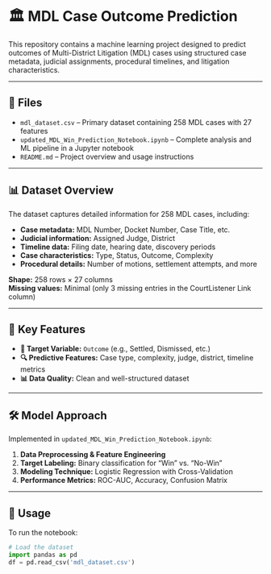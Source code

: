 
# 🏛️ MDL Case Outcome Prediction

This repository contains a machine learning project designed to predict outcomes of Multi-District Litigation (MDL) cases using structured case metadata, judicial assignments, procedural timelines, and litigation characteristics.

---

## 📁 Files

- `mdl_dataset.csv` – Primary dataset containing 258 MDL cases with 27 features  
- `updated_MDL_Win_Prediction_Notebook.ipynb` – Complete analysis and ML pipeline in a Jupyter notebook  
- `README.md` – Project overview and usage instructions

---

## 📊 Dataset Overview

The dataset captures detailed information for 258 MDL cases, including:

- **Case metadata:** MDL Number, Docket Number, Case Title, etc.  
- **Judicial information:** Assigned Judge, District  
- **Timeline data:** Filing date, hearing date, discovery periods  
- **Case characteristics:** Type, Status, Outcome, Complexity  
- **Procedural details:** Number of motions, settlement attempts, and more

**Shape:** 258 rows × 27 columns  
**Missing values:** Minimal (only 3 missing entries in the CourtListener Link column)

---

## 🧠 Key Features

- **🎯 Target Variable:** `Outcome` (e.g., Settled, Dismissed, etc.)
- **🔍 Predictive Features:** Case type, complexity, judge, district, timeline metrics
- **📊 Data Quality:** Clean and well-structured dataset

---

## 🛠️ Model Approach

Implemented in `updated_MDL_Win_Prediction_Notebook.ipynb`:

1. **Data Preprocessing & Feature Engineering**
2. **Target Labeling:** Binary classification for “Win” vs. “No-Win”
3. **Modeling Technique:** Logistic Regression with Cross-Validation
4. **Performance Metrics:** ROC-AUC, Accuracy, Confusion Matrix

---

## 🚀 Usage

To run the notebook:

```python
# Load the dataset
import pandas as pd
df = pd.read_csv('mdl_dataset.csv')
